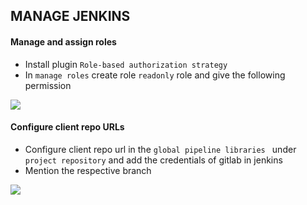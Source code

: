 ## MANAGE JENKINS 

####  Manage and assign roles 

- Install plugin `Role-based authorization strategy` 
- In `manage roles` create role `readonly` role and give the following permission

![](https://gitlab.cloudifyops.com/devoptymize/documentation/-/raw/main/images/16.png)


#### Configure client repo URLs

- Configure client repo url in the `global pipeline libraries `  under `project repository`  and add the credentials of gitlab in jenkins 
- Mention the respective branch 

![](https://gitlab.cloudifyops.com/devoptymize/documentation/-/raw/main/2.png)
